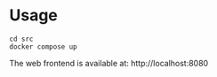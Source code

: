 # Usage

```shell
cd src
docker compose up
```

The web frontend is available at: http://localhost:8080
